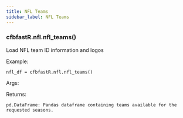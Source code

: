 ```yaml
---
title: NFL Teams
sidebar_label: NFL Teams
---
```


### cfbfastR.nfl.nfl_teams()
Load NFL team ID information and logos

Example:

    nfl_df = cfbfastR.nfl.nfl_teams()

Args:

Returns:

    pd.DataFrame: Pandas dataframe containing teams available for the requested seasons.



